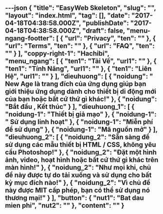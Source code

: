---json
{
    "title": "EasyWeb Skeleton",
    "slug": "",
    "layout": "index.html",
    "tag": [],
    "date": "2017-04-18T04:38:58.000Z",
    "publishDate": "2017-04-18T04:38:58.000Z",
    "draft": false,
    "menu-ngang-footter": [
        {
            "url": "Privacy",
            "ten": ""
        },
        {
            "url": "Terms",
            "ten": ""
        },
        {
            "url": "FAQ",
            "ten": ""
        }
    ],
    "coppy-right-1": "Hachibi",
    "menu_ngang": [
        {
            "ten1": "Tải Về",
            "url1": ""
        },
        {
            "ten1": "Tính Năng",
            "url1": ""
        },
        {
            "ten1": "Liên Hệ",
            "url1": ""
        }
    ],
    "dieuhuong": [
        {
            "noidung": " New Age là trang đích của ứng dụng giúp bạn giới thiệu ứng dụng dành cho thiết bị di động mới của bạn hoặc bất cứ thứ gì khác!"
        },
        {
            "noidung": "Bắt đầu , Kết thúc"
        }
    ],
    "dieuhuong_1": [
        {
            "noidung-1": "Thiết bị giả mạo"
        },
        {
            "noidung-1": " Sử dụng linh hoạt"
        },
        {
            "noidung-1": "Miễn phí để sử dụng"
        },
        {
            "noidung-1": "Mã nguồn mở"
        }
    ],
    "dieuhuong_2": [
        {
            "noidung_2": "Sẵn sàng để sử dụng các mẫu thiết bị HTML / CSS, không yêu cầu Photoshop!"
        },
        {
            "noidung_2": "Đặt một hình ảnh, video, hoạt hình hoặc bất cứ thứ gì khác trên màn hình!"
        },
        {
            "noidung_2": "Như mọi khi, chủ đề này được tự do tải xuống và sử dụng cho bất kỳ mục đích nào!"
        },
        {
            "noidung_2": "Vì chủ đề này được MIT cấp phép, bạn có thể sử dụng nó thương mại!"
        }
    ],
    "button": {
        "nut1": "Bat dau mien phi",
        "nut2": ""
    },
    "__content__": ""
}
---
